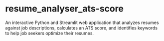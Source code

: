 # resume_analyser_ats-score
An interactive Python and Streamlit web application that analyzes resumes against job descriptions, calculates an ATS score, and identifies keywords to help job seekers optimize their resumes.
